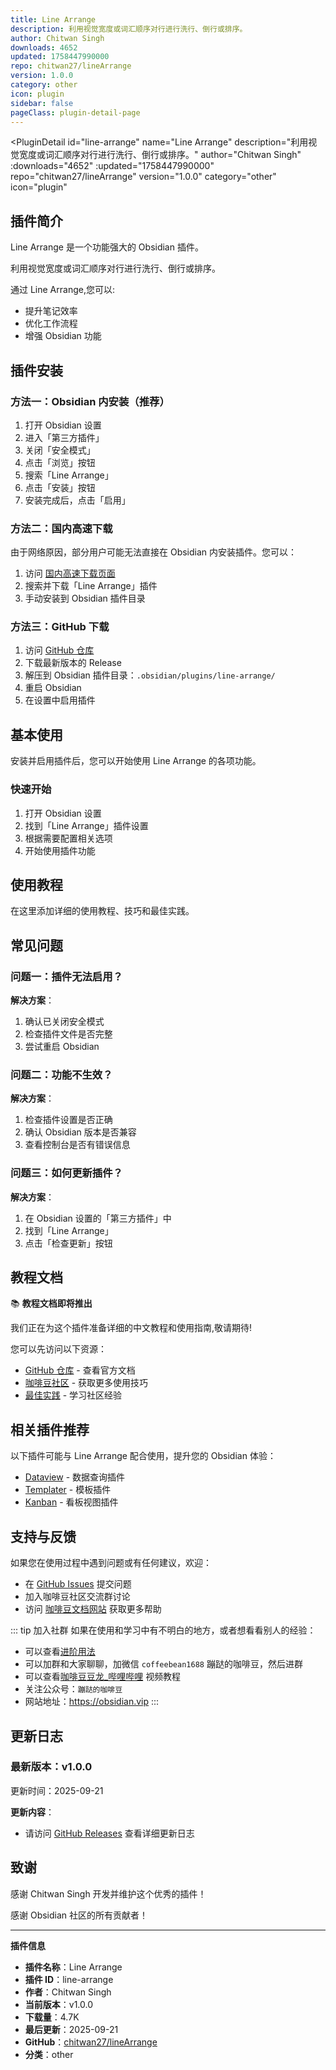 ```yaml
---
title: Line Arrange
description: 利用视觉宽度或词汇顺序对行进行洗行、倒行或排序。
author: Chitwan Singh
downloads: 4652
updated: 1758447990000
repo: chitwan27/lineArrange
version: 1.0.0
category: other
icon: plugin
sidebar: false
pageClass: plugin-detail-page
---
```


<PluginDetail
  id="line-arrange"
  name="Line Arrange"
  description="利用视觉宽度或词汇顺序对行进行洗行、倒行或排序。"
  author="Chitwan Singh"
  :downloads="4652"
  :updated="1758447990000"
  repo="chitwan27/lineArrange"
  version="1.0.0"
  category="other"
  icon="plugin"
>

<!-- AUTO_GENERATED_START -->
## 插件简介

Line Arrange 是一个功能强大的 Obsidian 插件。

利用视觉宽度或词汇顺序对行进行洗行、倒行或排序。

通过 Line Arrange,您可以:

- 提升笔记效率
- 优化工作流程
- 增强 Obsidian 功能

<!-- AUTO_GENERATED_END -->

<!-- AUTO_GENERATED_START -->
## 插件安装

### 方法一：Obsidian 内安装（推荐）

1. 打开 Obsidian 设置
2. 进入「第三方插件」
3. 关闭「安全模式」
4. 点击「浏览」按钮
5. 搜索「Line Arrange」
6. 点击「安装」按钮
7. 安装完成后，点击「启用」

### 方法二：国内高速下载

由于网络原因，部分用户可能无法直接在 Obsidian 内安装插件。您可以：

1. 访问 [国内高速下载页面](/zh/documentation/obsidian-plugins-download.html)
2. 搜索并下载「Line Arrange」插件
3. 手动安装到 Obsidian 插件目录

### 方法三：GitHub 下载

1. 访问 [GitHub 仓库](https://github.com/chitwan27/lineArrange)
2. 下载最新版本的 Release
3. 解压到 Obsidian 插件目录：`.obsidian/plugins/line-arrange/`
4. 重启 Obsidian
5. 在设置中启用插件

## 基本使用

安装并启用插件后，您可以开始使用 Line Arrange 的各项功能。

### 快速开始

1. 打开 Obsidian 设置
2. 找到「Line Arrange」插件设置
3. 根据需要配置相关选项
4. 开始使用插件功能

<!-- AUTO_GENERATED_END -->

<!-- CUSTOM_CONTENT_START:tutorial -->
## 使用教程

在这里添加详细的使用教程、技巧和最佳实践。

<!-- CUSTOM_CONTENT_END:tutorial -->

<!-- SHARED_CONTENT_START -->
## 常见问题

### 问题一：插件无法启用？

**解决方案**：
1. 确认已关闭安全模式
2. 检查插件文件是否完整
3. 尝试重启 Obsidian

### 问题二：功能不生效？

**解决方案**：
1. 检查插件设置是否正确
2. 确认 Obsidian 版本是否兼容
3. 查看控制台是否有错误信息

### 问题三：如何更新插件？

**解决方案**：
1. 在 Obsidian 设置的「第三方插件」中
2. 找到「Line Arrange」
3. 点击「检查更新」按钮

## 教程文档

📚 **教程文档即将推出**

我们正在为这个插件准备详细的中文教程和使用指南,敬请期待!

您可以先访问以下资源：
- [GitHub 仓库](https://github.com/chitwan27/lineArrange) - 查看官方文档
- [咖啡豆社区](/zh/bases/) - 获取更多使用技巧
- [最佳实践](/zh/best-practices/) - 学习社区经验

## 相关插件推荐

以下插件可能与 Line Arrange 配合使用，提升您的 Obsidian 体验：

- [Dataview](/zh/plugins/dataview.html) - 数据查询插件
- [Templater](/zh/plugins/templater-obsidian.html) - 模板插件
- [Kanban](/zh/plugins/obsidian-kanban.html) - 看板视图插件

## 支持与反馈

如果您在使用过程中遇到问题或有任何建议，欢迎：

- 在 [GitHub Issues](https://github.com/chitwan27/lineArrange/issues) 提交问题
- 加入咖啡豆社区交流群讨论
- 访问 [咖啡豆文档网站](https://obsidian.vip) 获取更多帮助

::: tip 加入社群
如果在使用和学习中有不明白的地方，或者想看看别人的经验：
- 可以查看[进阶用法](/zh/advanced)
- 可以加群和大家聊聊，加微信 `coffeebean1688` 蹦跶的咖啡豆，然后进群
- 可以查看[咖啡豆豆龙_哔哩哔哩](https://space.bilibili.com/618777356) 视频教程
- 关注公众号：`蹦跶的咖啡豆`
- 网站地址：https://obsidian.vip
:::
<!-- SHARED_CONTENT_END -->

<!-- AUTO_GENERATED_START -->
## 更新日志

### 最新版本：v1.0.0

更新时间：2025-09-21

**更新内容**：
- 请访问 [GitHub Releases](https://github.com/chitwan27/lineArrange/releases) 查看详细更新日志

## 致谢

感谢 Chitwan Singh 开发并维护这个优秀的插件！

感谢 Obsidian 社区的所有贡献者！

---

**插件信息**
- **插件名称**：Line Arrange
- **插件 ID**：line-arrange
- **作者**：Chitwan Singh
- **当前版本**：v1.0.0
- **下载量**：4.7K
- **最后更新**：2025-09-21
- **GitHub**：[chitwan27/lineArrange](https://github.com/chitwan27/lineArrange)
- **分类**：other
<!-- AUTO_GENERATED_END -->

</PluginDetail>

